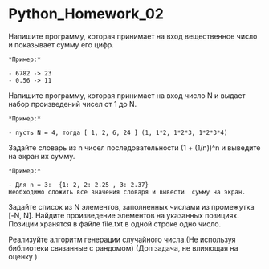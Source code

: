 # Python_Homework_02

Напишите программу, которая принимает на вход вещественное число и показывает сумму его цифр.

    *Пример:*

    - 6782 -> 23
    - 0.56 -> 11
Напишите программу, которая принимает на вход число N и выдает набор произведений чисел от 1 до N.

    *Пример:*

    - пусть N = 4, тогда [ 1, 2, 6, 24 ] (1, 1*2, 1*2*3, 1*2*3*4)
Задайте словарь из n чисел последовательности (1 + (1/n))^n и выведите на экран их сумму.

    *Пример:*

    - Для n = 3:  {1: 2, 2: 2.25 , 3: 2.37}
    Необходимо сложить все значения словаря и вывести  сумму на экран.
Задайте список из N элементов, заполненных числами из промежутка [-N, N]. Найдите произведение элементов на указанных позициях. Позиции хранятся в файле file.txt в одной строке одно число.

Реализуйте алгоритм генерации случайного числа.(Не используя библиотеки связанные с рандомом) (Доп задача, не влияющая на оценку )
